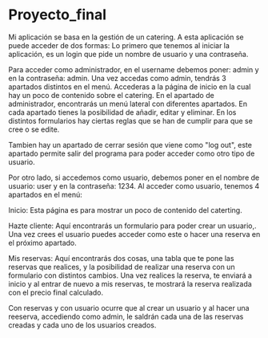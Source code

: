 # Proyecto_final
Mi aplicación se basa en la gestión de un catering. A esta aplicación se puede acceder de dos formas:
Lo primero que tenemos al iniciar la aplicación, es un login que pide un nombre de usuario y una contraseña. 

Para acceder como administrador, en el username debemos poner: admin y en la contraseña: admin. Una vez accedas como admin, tendrás 3 apartados distintos en el menú. Accederas a la página de inicio en la cual hay un poco de contenido sobre el catering. En el apartado de administrador, encontrarás un menú lateral con diferentes apartados.
En cada apartado tienes la posibilidad de añadir, editar y eliminar. En los distintos formularios hay ciertas reglas que se han de cumplir para que se cree o se edite.

Tambien hay un apartado de cerrar sesión que viene como "log out", este apartado permite salir del programa para poder acceder como otro tipo de usuario.

Por otro lado, si accedemos como usuario, debemos poner en el nombre de usuario: user y en la contraseña: 1234. Al acceder como usuario, tenemos 4 apartados en el menú:

Inicio: Esta página es para mostrar un poco de contenido del caterting.

Hazte cliente: Aquí encontrarás un formulario para poder crear un usuario,. Una vez crees el usuario puedes acceder como este o hacer una reserva en el próximo
apartado.

Mis reservas: Aquí encontrarás dos cosas, una tabla que te pone las reservas que realices, y la posibilidad de realizar una reserva con un formulario con distintos cambios.
Una vez realices la reserva, te enviará a inicio y al entrar de nuevo a mis reservas, te mostrará la reserva realizada con el precio final calculado.

Con reservas y con usuario ocurre que al crear un usuario y al hacer una reeserva, accediendo como admin, le saldrán cada una de las reservas creadas y cada uno de los
usuarios creados.
